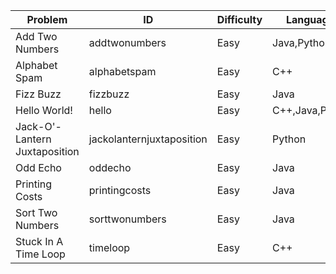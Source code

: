 Problem|ID|Difficulty|Languages
---|---|---|---
Add Two Numbers|addtwonumbers|Easy|Java,Python
Alphabet Spam|alphabetspam|Easy|C++
Fizz Buzz|fizzbuzz|Easy|Java
Hello World!|hello|Easy|C++,Java,Python
Jack-O'-Lantern Juxtaposition|jackolanternjuxtaposition|Easy|Python
Odd Echo|oddecho|Easy|Java
Printing Costs|printingcosts|Easy|Java
Sort Two Numbers|sorttwonumbers|Easy|Java
Stuck In A Time Loop|timeloop|Easy|C++
